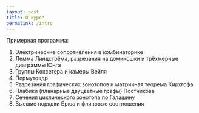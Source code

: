 ```yaml
---
layout: post
title: О курсе
permalink: /intro
---
```


Примерная программа:

1. Электрические сопротивления в комбинаторике
2. Лемма Линдстрёма, разрезания на доминошки и трёхмерные диаграммы Юнга
3. Группы Коксетера и камеры Вейля
4. Пермутоэдр
5. Разрезания графических зонотопов и матричная теорема Кирхгофа
6. Плабики (планарные двуцветные графы) Постникова
7. Сечения циклического зонотопа по Галашину
8. Высшие порядки Брюа и флиповые соотношения